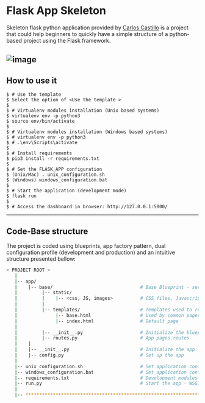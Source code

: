 # Flask App Skeleton
Skeleton flask python application provided by [Carlos Castillo](http://github.com/carloscastillo10) is a project that could help beginners to quickly have a simple structure of a python-based project using the Flask framework.

![image](https://user-images.githubusercontent.com/38107722/156813966-d61ebf15-a221-49c8-88ef-f7d281694e47.png)
--

## How to use it
```
$ # Use the template
$ Select the option of <Use the template >
$
$ # Virtualenv modules installation (Unix based systems)
$ virtualenv env -p python3
$ source env/bin/activate
$
$ # Virtualenv modules installation (Windows based systems)
$ # virtualenv env -p python3
$ # .\env\Scripts\activate
$
$ # Install requirements
$ pip3 install -r requirements.txt
$
$ # Set the FLASK_APP configuration
$ (Unix/Mac) . unix_configuration.sh
$ (Windows) windows_configuration.bat
$
$ # Start the application (development mode)
$ flask run
$
$ # Access the dashboard in browser: http://127.0.0.1:5000/
```
---
## Code-Base structure
The project is coded using blueprints, app factory pattern, dual configuration profile (development and production) and an intuitive structure presented bellow:


```bash
< PROJECT ROOT >
   |
   |-- app/
   |    |-- base/                                # Base Blueprint - serve app pages
   |         |-- static/
   |         |    |-- <css, JS, images>          # CSS files, Javascripts files
   |         |
   |         |-- templates/                      # Templates used to render pages
   |              |-- base.html                  # Used by common pages
   |              |-- index.html                 # Default page
   |
   |         |-- __init__.py                     # Initialize the blueprint
   |         |-- routes.py                       # App pages routes
   |    |
   |    |-- __init__.py                          # Initialize the app
   |    |-- config.py                            # Set up the app
   |
   |-- unix_configuration.sh                     # Set application configuration on Unix-based systems
   |-- windows_configuration.bat                 # Set application configuration on Windows-based systems
   |-- requirements.txt                          # Development modules 
   |-- run.py                                    # Start the app - WSGI gateway
   |
   |-- ************************************************************************
```
